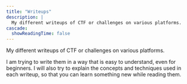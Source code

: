 ```yaml
---
title: "Writeups"
description: |
  My different writeups of CTF or challenges on various platforms.
cascade:
  showReadingTime: false
---
```


My different writeups of CTF or challenges on various platforms.

I am trying to write them in a way that is easy to understand, even for beginners. I will also try to explain the concepts and techniques used in each writeup, so that you can learn something new while reading them.
